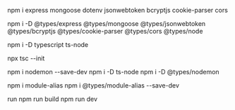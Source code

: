 npm i express mongoose dotenv jsonwebtoken bcryptjs cookie-parser cors

npm i -D @types/express @types/mongoose @types/jsonwebtoken @types/bcryptjs @types/cookie-parser @types/cors @types/node

npm i -D typescript ts-node

npx tsc --init

npm i nodemon --save-dev 
npm i -D ts-node
npm i -D @types/nodemon

npm i module-alias
npm i @types/module-alias --save-dev

run
npm run build
npm run dev